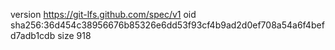 version https://git-lfs.github.com/spec/v1
oid sha256:36d454c38956676b85326e6dd53f93cf4b9ad2d0ef708a54a6f4befd7adb1cdb
size 918
